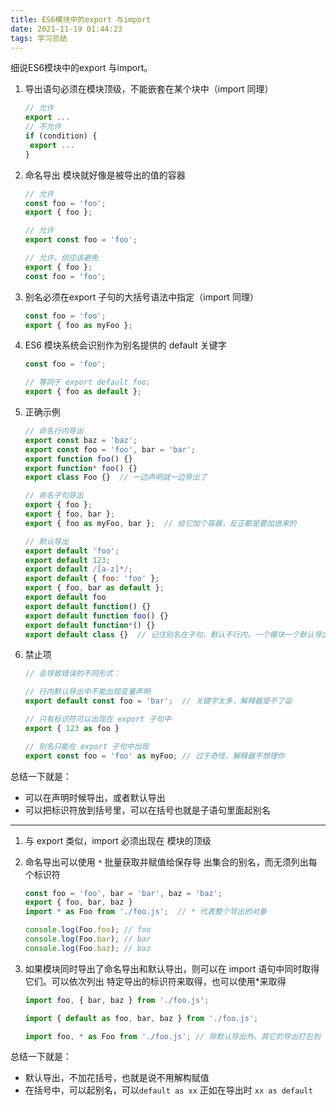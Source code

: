 ```yaml
---
title: ES6模块中的export 与import
date: 2021-11-19 01:44:23
tags: 学习总结
---
```


细说ES6模块中的export 与import。

1. 导出语句必须在模块顶级，不能嵌套在某个块中（import 同理）

   ```js
   // 允许
   export ... 
   // 不允许
   if (condition) { 
    export ... 
   } 
   ```

2. 命名导出 模块就好像是被导出的值的容器

   ```js
   // 允许
   const foo = 'foo'; 
   export { foo }; 
   
   // 允许
   export const foo = 'foo'; 
   
   // 允许，但应该避免
   export { foo }; 
   const foo = 'foo'; 
   ```

3. 别名必须在export 子句的大括号语法中指定（import 同理）

   ```js
   const foo = 'foo'; 
   export { foo as myFoo };
   ```

4. ES6 模块系统会识别作为别名提供的 default 关键字

   ```js
   const foo = 'foo'; 
   
   // 等同于 export default foo; 
   export { foo as default }; 
   ```

5. 正确示例

   ```js
   // 命名行内导出
   export const baz = 'baz'; 
   export const foo = 'foo', bar = 'bar'; 
   export function foo() {} 
   export function* foo() {} 
   export class Foo {}  // 一边声明就一边导出了
   
   // 命名子句导出
   export { foo }; 
   export { foo, bar }; 
   export { foo as myFoo, bar };  // 给它加个容器，反正都是要加进来的
   
   // 默认导出
   export default 'foo'; 
   export default 123; 
   export default /[a-z]*/; 
   export default { foo: 'foo' }; 
   export { foo, bar as default }; 
   export default foo 
   export default function() {} 
   export default function foo() {} 
   export default function*() {} 
   export default class {}  // 记住别名在子句，默认不行内，一个模块一个默认导出
   ```

   

6. 禁止项

   ```js
   // 会导致错误的不同形式：
   
   // 行内默认导出中不能出现变量声明
   export default const foo = 'bar';  // 关键字太多，解释器受不了😫
   
   // 只有标识符可以出现在 export 子句中
   export { 123 as foo }
   
   // 别名只能在 export 子句中出现
   export const foo = 'foo' as myFoo; // 过于奇怪，解释器不想理你
   ```

总结一下就是：

- 可以在声明时候导出，或者默认导出
- 可以把标识符放到括号里，可以在括号也就是子语句里面起别名

---

1. 与 export 类似，import 必须出现在 模块的顶级

2. 命名导出可以使用 `*` 批量获取并赋值给保存导 出集合的别名，而无须列出每个标识符

   ```js
   const foo = 'foo', bar = 'bar', baz = 'baz'; 
   export { foo, bar, baz } 
   import * as Foo from './foo.js';  // * 代表整个导出的对象
   
   console.log(Foo.foo); // foo 
   console.log(Foo.bar); // bar 
   console.log(Foo.baz); // baz
   ```

3. 如果模块同时导出了命名导出和默认导出，则可以在 import 语句中同时取得它们。可以依次列出 特定导出的标识符来取得，也可以使用*来取得

   ```js
   import foo, { bar, baz } from './foo.js'; 
   
   import { default as foo, bar, baz } from './foo.js'; 
   
   import foo, * as Foo from './foo.js'; // 除默认导出外。其它的导出打包到 *
   ```

总结一下就是：

- 默认导出，不加花括号，也就是说不用解构赋值
- 在括号中，可以起别名，可以`default as xx` 正如在导出时 `xx as default`